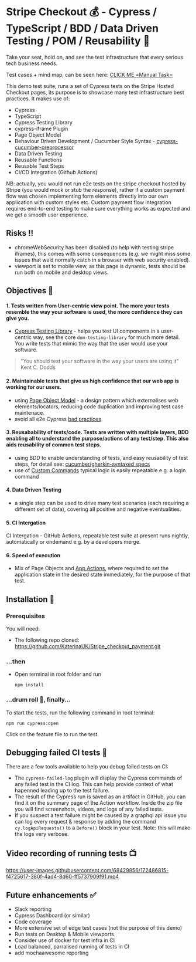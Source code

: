 # Stripe Checkout  :moneybag: - Cypress / TypeScript / BDD / Data Driven Testing / POM / Reusability  :rocket:

Take your seat, hold on, and see the test infrastructure that every serious tech business needs.

Test cases + mind map, can be seen here: [CLICK ME =Manual Task=](https://github.com/KaterinaUK/Stripe_checkout_payment/tree/main/manual_task)

This demo test suite, runs a set of Cypress tests on the Stripe Hosted Checkout pages, its purpose is to showcase many test infrastructure best practices. It makes use of:

- Cypress
- TypeScript
- Cypress Testing Library
- cypress-iframe Plugin
- Page Object Model
- Behaviour Driven Development / Cucumber Style Syntax - [cypress-cucumber-preprocessor](https://github.com/badeball/cypress-cucumber-preprocessor)
- Data Driven Testing
- Reusable Functions
- Reusable Test Steps
- CI/CD Integration (Github Actions)

NB: actually, you would not run e2e tests on the stripe checkout hosted by Stripe (you would mock or stub the response), rather if a custom payment flow was chosen implementing form elements directly into our own application with custom styles etc. Custom payment flow integration requires end-to-end testing to make sure everything works as expected and we get a smooth user experience.

## Risks  :bangbang:

- chromeWebSecurity has been disabled (to help with testing stripe iframes), this comes with some consequences (e.g. we might miss some issues that we’d normally catch in a browser with web security enabled).
- viewport is set to mobile view, as this page is dynamic, tests should be run both on mobile and desktop views.

## Objectives  :open_book:
#### 1. Tests written from User-centric view point. The more your tests resemble the way your software is used, the more confidence they can give you.
  - [Cypress Testing Library](https://testing-library.com/docs/cypress-testing-library/intro) - helps you test UI components in a user-centric way, see the core `dom-testing-library` for much more detail. You write tests that mimic the way that the user would use your software.

   > "You should test your software in the way your users are using it" Kent C. Dodds

#### 2. Maintainable tests that give us high confidence that our web app is working for our users.
- using [Page Object Model](https://medium.com/nerd-for-tech/cypress-page-object-model-953791736972) - a design pattern which externalises web elements/locators, reducing code duplication and improving test case maintenace.
- avoid all e2e Cypress [bad practices](https://docs.cypress.io/guides/references/best-practices)

#### 3. Reusabability of tests/code. Tests are written with multiple layers, BDD enabling all to understand the purpose/actions of any test/step. This also aids reusability of common test steps.
- using BDD to enable understanding of tests, and easy reusability of test steps, for detail see: [cucumber/gherkin-syntaxed specs](https://www.npmjs.com/package/cypress-cucumber-preprocessor)
- use of [Custom Commands](https://docs.cypress.io/api/cypress-api/custom-commands#Syntax) typical logic is easily repeatable e.g. a login command

#### 4. Data Driven Testing
- a single step can be used to drive many test scenarios (each requiring a different set of data), covering all positive and negative eventualities.

#### 5. CI Intergation
CI Intergation - GitHub Actions, repeatable test suite at present runs nightly, automatically or ondemand e.g. by a developers merge.

#### 6. Speed of execution
- Mix of Page Objects and [App Actions](https://applitools.com/blog/page-objects-app-actions-cypress/), where required to set the application state in the desired state immediately, for the purpose of that test.

## Installation  :safety_vest:
### Prerequisites

You will need:

- The following repo cloned: https://github.com/KaterinaUK/Stripe_checkout_payment.git

### ...then

- Open terminal in root folder and run 

   `npm install`

### ...drum roll  :drum:, finally...

To start the tests, run the following command in root terminal:

   `npm run cypress:open`

Click on the feature file to run the test.

## Debugging failed CI tests  :bug:

There are a few tools available to help you debug failed tests on CI:

- The `cypress-failed-log` plugin will display the Cypress commands of any failed test in the CI log. This can help provide context of what hapenned leading up to the test failure.
- The result of the Cypress run is saved as an artifact in GitHub, you can find it on the summary page of the Action workflow. Inside the zip file you will find screenshots, videos, and logs of any failed tests.
- If you suspect a test failure might be caused by a graphql api issue you can log every request & response by adding the command `cy.logApiRequests()` to a `Before()` block in your test. Note: this will make the logs very verbose.

## Video recording of running tests  :tv:

https://user-images.githubusercontent.com/68429856/172486815-f4725617-380f-4ad4-8d60-ff5737909f91.mp4

## Future enhancements  :white_check_mark:

- Slack reporting
- Cypress Dashboard (or similar)
- Code coverage
- More extensive set of edge test cases (not the purpose of this demo)
- Run tests on Desktop & Mobile viewports
- Consider use of docker for test infra in CI
- Load balanced, parralised running of tests in CI
- add mochaawesome reporting


